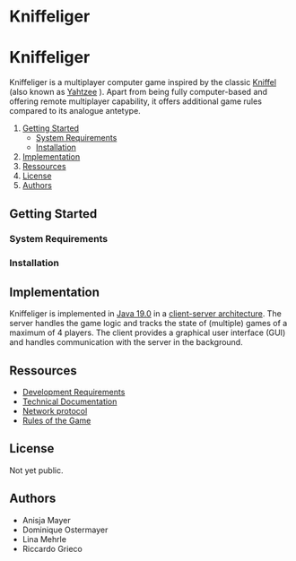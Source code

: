 # Kniffeliger

<!---
This is a readme file. It typically includes some information about your project.
For more information about readmes, you can either [read a guide](https://github.com/18F/open-source-guide/blob/18f-pages/pages/making-readmes-readable.md) or have a look at the readmes of popular open-source projects such as [Swift by Apple](https://github.com/apple/swift) or [Tensorflow](https://github.com/tensorflow/tensorflow).

Readme files are typically formatted in Markdown.
However, there are platform-specific flavors, so for this project, you can make full use of the [Gitlab markdown syntax](https://docs.gitlab.com/ee/user/markdown.html), for example when talking about a :bug: (bug) or if your code is slow like a :snail:.
You can also tag people using @username and reference issues using '#1', where 1 is the issue number. For more features, consult the linked Gitlab syntax guide.

If you don't like reading documentation, [here's a cheatsheet](https://github.com/adam-p/markdown-here/wiki/Markdown-Cheatsheet).
-->
<!-- insert team / project logo? -->

# Kniffeliger

Kniffeliger is a multiplayer computer game inspired by the classic [Kniffel](https://de.wikipedia.org/wiki/Kniffel) (also known as [Yahtzee](https://en.wikipedia.org/wiki/Yahtzee) ). Apart from being fully computer-based and offering remote multiplayer capability, it offers additional game rules compared to its analogue antetype.

1. [Getting Started](#gettingstarted)
    * [System Requirements](#systemrequirements)
    * [Installation](#installation)
2. [Implementation](#implementation)
3. [Ressources](#ressources)
4. [License](#license)
5. [Authors](#authors)

## Getting Started <a name="gettingstarted"></a>

### System Requirements <a name="systemrequirements"></a>
### Installation <a name="Installation"></a>


## Implementation <a name="implementation"></a>

Kniffeliger is implemented in [Java 19.0](https://dev.java) in a [client-server architecture](https://en.wikipedia.org/wiki/Client–server_model). The server handles the game logic and tracks the state of (multiple) games of a maximum of 4 players. The client provides a graphical user interface (GUI) and handles communication with the server in the background.



## Ressources <a name="ressources"></a>
* [Development Requirements](/docs/requirements.txt)
* [Technical Documentation](TODO)
* [Network protocol](/docs/networkProtocol.md)
* [Rules of the Game](/docs/About%20a%20Game%20(advanced))



## License <a name="license"></a>
Not yet public.

## Authors <a name="authors"></a>
<!-- insert team cartoons? -->
* Anisja Mayer
* Dominique Ostermayer
* Lina Mehrle
* Riccardo Grieco
